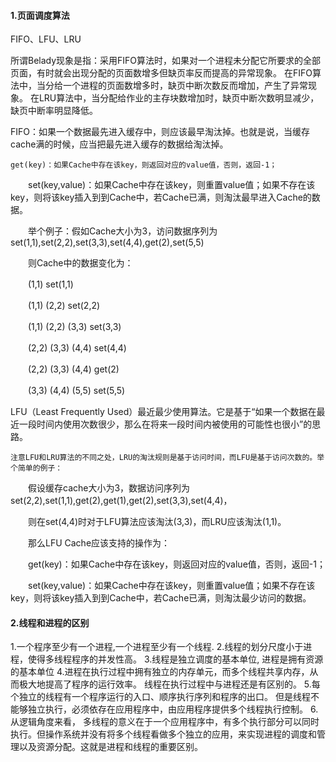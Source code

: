 #### 1.页面调度算法
FIFO、LFU、LRU

所谓Belady现象是指：采用FIFO算法时，如果对一个进程未分配它所要求的全部页面，有时就会出现分配的页面数增多但缺页率反而提高的异常现象。
在FIFO算法中，当分给一个进程的页面数增多时，缺页中断次数反而增加，产生了异常现象。
在LRU算法中，当分配给作业的主存块数增加时，缺页中断次数明显减少，缺页中断率明显降低。

FIFO：如果一个数据最先进入缓存中，则应该最早淘汰掉。也就是说，当缓存cache满的时候，应当把最先进入缓存的数据给淘汰掉。

    get(key)：如果Cache中存在该key，则返回对应的value值，否则，返回-1；

　　set(key,value)：如果Cache中存在该key，则重置value值；如果不存在该key，则将该key插入到到Cache中，若Cache已满，则淘汰最早进入Cache的数据。

　　举个例子：假如Cache大小为3，访问数据序列为set(1,1),set(2,2),set(3,3),set(4,4),get(2),set(5,5)

　　则Cache中的数据变化为：

　　(1,1)                               set(1,1)

　　(1,1) (2,2)                       set(2,2)

　　(1,1) (2,2) (3,3)               set(3,3)

　　(2,2) (3,3) (4,4)               set(4,4)

　　(2,2) (3,3) (4,4)               get(2)

　　(3,3) (4,4) (5,5)               set(5,5)

LFU（Least Frequently Used）最近最少使用算法。它是基于“如果一个数据在最近一段时间内使用次数很少，那么在将来一段时间内被使用的可能性也很小”的思路。

    注意LFU和LRU算法的不同之处，LRU的淘汰规则是基于访问时间，而LFU是基于访问次数的。举个简单的例子：

　　假设缓存cache大小为3，数据访问序列为set(2,2),set(1,1),get(2),get(1),get(2),set(3,3),set(4,4)，

　　则在set(4,4)时对于LFU算法应该淘汰(3,3)，而LRU应该淘汰(1,1)。

　　那么LFU Cache应该支持的操作为：

　　get(key)：如果Cache中存在该key，则返回对应的value值，否则，返回-1；

　　set(key,value)：如果Cache中存在该key，则重置value值；如果不存在该key，则将该key插入到到Cache中，若Cache已满，则淘汰最少访问的数据。

#### 2.线程和进程的区别

1.一个程序至少有一个进程,一个进程至少有一个线程.
2.线程的划分尺度小于进程，使得多线程程序的并发性高。
3.线程是独立调度的基本单位, 进程是拥有资源的基本单位
4.进程在执行过程中拥有独立的内存单元，而多个线程共享内存，从而极大地提高了程序的运行效率。
线程在执行过程中与进程还是有区别的。
5.每个独立的线程有一个程序运行的入口、顺序执行序列和程序的出口。
但是线程不能够独立执行，必须依存在应用程序中，由应用程序提供多个线程执行控制。
6.从逻辑角度来看，
多线程的意义在于一个应用程序中，有多个执行部分可以同时执行。但操作系统并没有将多个线程看做多个独立的应用，来实现进程的调度和管理以及资源分配。这就是进程和线程的重要区别。

